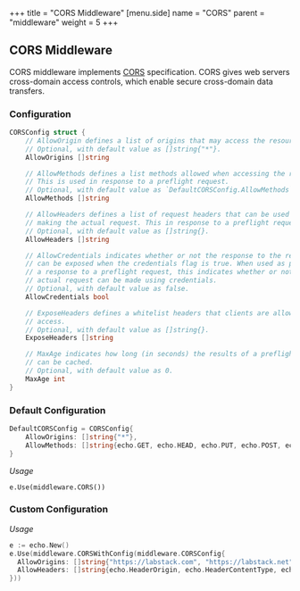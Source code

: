 +++
title = "CORS Middleware"
[menu.side]
  name = "CORS"
  parent = "middleware"
  weight = 5
+++

## CORS Middleware

CORS middleware implements [CORS](http://www.w3.org/TR/cors) specification.
CORS gives web servers cross-domain access controls, which enable secure cross-domain
data transfers.

### Configuration

```go
CORSConfig struct {
	// AllowOrigin defines a list of origins that may access the resource.
	// Optional, with default value as []string{"*"}.
	AllowOrigins []string

	// AllowMethods defines a list methods allowed when accessing the resource.
	// This is used in response to a preflight request.
	// Optional, with default value as `DefaultCORSConfig.AllowMethods`.
	AllowMethods []string

	// AllowHeaders defines a list of request headers that can be used when
	// making the actual request. This in response to a preflight request.
	// Optional, with default value as []string{}.
	AllowHeaders []string

	// AllowCredentials indicates whether or not the response to the request
	// can be exposed when the credentials flag is true. When used as part of
	// a response to a preflight request, this indicates whether or not the
	// actual request can be made using credentials.
	// Optional, with default value as false.
	AllowCredentials bool

	// ExposeHeaders defines a whitelist headers that clients are allowed to
	// access.
	// Optional, with default value as []string{}.
	ExposeHeaders []string

	// MaxAge indicates how long (in seconds) the results of a preflight request
	// can be cached.
	// Optional, with default value as 0.
	MaxAge int
}
```

### Default Configuration

```go
DefaultCORSConfig = CORSConfig{
	AllowOrigins: []string{"*"},
	AllowMethods: []string{echo.GET, echo.HEAD, echo.PUT, echo.POST, echo.DELETE},
}
```

*Usage*

`e.Use(middleware.CORS())`

### Custom Configuration

*Usage*

```go
e := echo.New()
e.Use(middleware.CORSWithConfig(middleware.CORSConfig{
  AllowOrigins: []string{"https://labstack.com", "https://labstack.net"},
  AllowHeaders: []string{echo.HeaderOrigin, echo.HeaderContentType, echo.HeaderAccept},
}))
```
